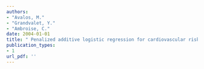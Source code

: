 ```yaml
---
authors: 
- "Avalos, M."
- "Grandvalet, Y."
- "Ambroise, C."
date: 2004-01-01
title: " Penalized additive logistic regression for cardiovascular risk prediction "
publication_types:
- 1
url_pdf: ''
---
```

